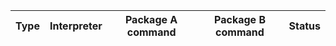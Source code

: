 | Type | Interpreter | Package A command | Package B command | Status |
| --- | --- | --- | --- | --- |
